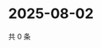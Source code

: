 # 2025-08-02

共 0 条

<!-- BEGIN ZHIHUVIDEO -->
<!-- 最后更新时间 Sat Aug 02 2025 23:11:22 GMT+0800 (China Standard Time) -->

<!-- END ZHIHUVIDEO -->
